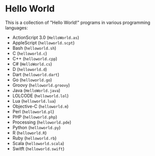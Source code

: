 # Hello World

This is a collection of "Hello World!" programs in various programming languages:

- ActionScript 3.0 (`HelloWorld.as`)
- AppleScript (`helloworld.scpt`)
- Bash (`helloworld.sh`)
- C (`helloworld.c`)
- C++ (`helloworld.cpp`)
- C# (`HelloWorld.cs`)
- D (`helloworld.d`)
- Dart (`helloworld.dart`)
- Go (`helloworld.go`)
- Groovy (`helloworld.groovy`)
- Java (`HelloWorld.java`)
- LOLCODE (`helloworld.lol`)
- Lua (`helloworld.lua`)
- Objective-C (`helloworld.m`)
- Perl (`helloworld.pl`)
- PHP (`helloworld.php`)
- Processing (`helloworld.pde`)
- Python (`helloworld.py`)
- R (`helloworld.R`)
- Ruby (`helloworld.rb`)
- Scala (`helloworld.scala`)
- Switft (`helloworld.swift`)
